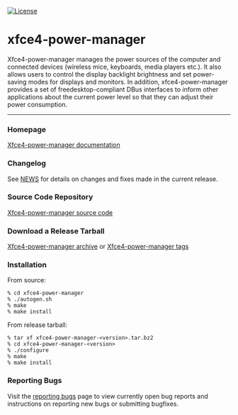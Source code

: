 [![License](https://img.shields.io/badge/License-GPL%20v2-blue.svg)](https://gitlab.xfce.org/xfce/xfce4-power-manager/-/blob/master/COPYING)

# xfce4-power-manager

Xfce4-power-manager manages the power sources of the computer and connected 
devices (wireless mice, keyboards, media players etc.). It also allows users 
to control the display backlight brightness and set power-saving modes for 
displays and monitors.
In addition, xfce4-power-manager provides a set of freedesktop-compliant DBus
interfaces to inform other applications about the current power level so that 
they can adjust their power consumption.

----

### Homepage

[Xfce4-power-manager documentation](https://docs.xfce.org/xfce/xfce4-power-manager/start)

### Changelog

See [NEWS](https://gitlab.xfce.org/xfce/xfce4-power-manager/-/blob/master/NEWS) for details on changes and fixes made in the current release.

### Source Code Repository

[Xfce4-power-manager source code](https://gitlab.xfce.org/xfce/xfce4-power-manager)

### Download a Release Tarball

[Xfce4-power-manager archive](https://archive.xfce.org/src/xfce/xfce4-power-manager)
    or
[Xfce4-power-manager tags](https://gitlab.xfce.org/xfce/xfce4-power-manager/-/tags)

### Installation

From source: 

    % cd xfce4-power-manager
    % ./autogen.sh
    % make
    % make install

From release tarball:

    % tar xf xfce4-power-manager-<version>.tar.bz2
    % cd xfce4-power-manager-<version>
    % ./configure
    % make
    % make install

### Reporting Bugs

Visit the [reporting bugs](https://gitlab.xfce.org/xfce/xfce4-power-manager/-/issues) page to view currently open bug reports and instructions on reporting new bugs or submitting bugfixes.
